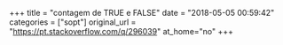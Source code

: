 +++
title = "contagem de TRUE e FALSE"
date = "2018-05-05 00:59:42"
categories = ["sopt"]
original_url = "https://pt.stackoverflow.com/q/296039"
at_home="no"
+++

